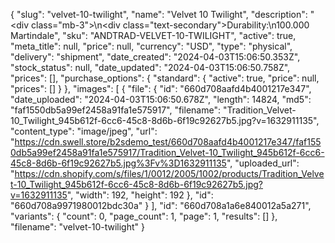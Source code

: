 {
  "slug": "velvet-10-twilight",
  "name": "Velvet 10 Twilight",
  "description": "<div class=\"mb-3\">\n<div class=\"text-secondary\">Durability:</div>\n100.000 Martindale</div>",
  "sku": "ANDTRAD-VELVET-10-TWILIGHT",
  "active": true,
  "meta_title": null,
  "price": null,
  "currency": "USD",
  "type": "physical",
  "delivery": "shipment",
  "date_created": "2024-04-03T15:06:50.353Z",
  "stock_status": null,
  "date_updated": "2024-04-03T15:06:50.758Z",
  "prices": [],
  "purchase_options": {
    "standard": {
      "active": true,
      "price": null,
      "prices": []
    }
  },
  "images": [
    {
      "file": {
        "id": "660d708aafd4b4001217e347",
        "date_uploaded": "2024-04-03T15:06:50.678Z",
        "length": 14824,
        "md5": "faf1550db5a99ef2458a91fa1e575917",
        "filename": "Tradition_Velvet-10_Twilight_945b612f-6cc6-45c8-8d6b-6f19c92627b5.jpg?v=1632911135",
        "content_type": "image/jpeg",
        "url": "https://cdn.swell.store/b2sdemo_test/660d708aafd4b4001217e347/faf1550db5a99ef2458a91fa1e575917/Tradition_Velvet-10_Twilight_945b612f-6cc6-45c8-8d6b-6f19c92627b5.jpg%3Fv%3D1632911135",
        "uploaded_url": "https://cdn.shopify.com/s/files/1/0012/2005/1002/products/Tradition_Velvet-10_Twilight_945b612f-6cc6-45c8-8d6b-6f19c92627b5.jpg?v=1632911135",
        "width": 192,
        "height": 192
      },
      "id": "660d708a9971980012bdc30a"
    }
  ],
  "id": "660d708a1a6e840012a5a271",
  "variants": {
    "count": 0,
    "page_count": 1,
    "page": 1,
    "results": []
  },
  "filename": "velvet-10-twilight"
}